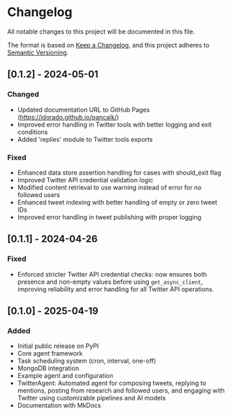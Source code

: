 # Changelog

All notable changes to this project will be documented in this file.

The format is based on [Keep a Changelog](https://keepachangelog.com/en/1.0.0/),
and this project adheres to [Semantic Versioning](https://semver.org/spec/v2.0.0.html).

## [0.1.2] - 2024-05-01
### Changed
- Updated documentation URL to GitHub Pages (https://jdorado.github.io/pancaik/)
- Improved error handling in Twitter tools with better logging and exit conditions
- Added 'replies' module to Twitter tools exports

### Fixed
- Enhanced data store assertion handling for cases with should_exit flag
- Improved Twitter API credential validation logic
- Modified content retrieval to use warning instead of error for no followed users
- Enhanced tweet indexing with better handling of empty or zero tweet IDs
- Improved error handling in tweet publishing with proper logging

## [0.1.1] - 2024-04-26
### Fixed
- Enforced stricter Twitter API credential checks: now ensures both presence and non-empty values before using `get_async_client`, improving reliability and error handling for all Twitter API operations.

## [0.1.0] - 2025-04-19
### Added
- Initial public release on PyPI
- Core agent framework
- Task scheduling system (cron, interval, one-off)
- MongoDB integration
- Example agent and configuration
- TwitterAgent: Automated agent for composing tweets, replying to mentions, posting from research and followed users, and engaging with Twitter using customizable pipelines and AI models
- Documentation with MkDocs 